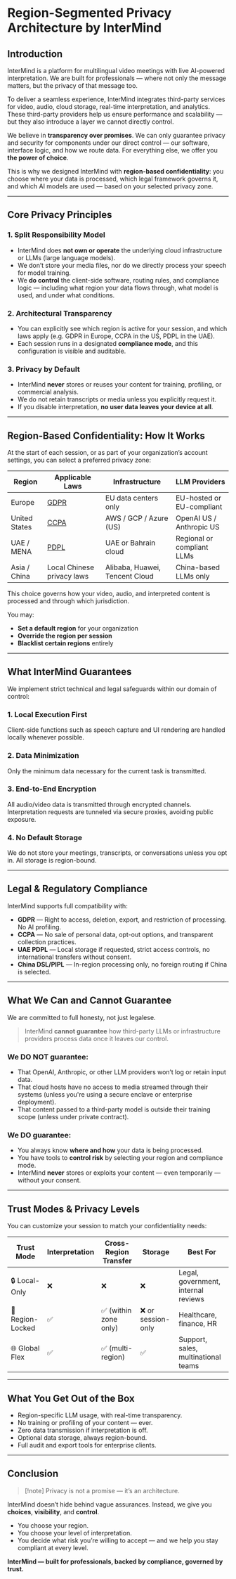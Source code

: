 # Region-Segmented Privacy Architecture by InterMind

## Introduction

InterMind is a platform for multilingual video meetings with live AI-powered interpretation. We are built for professionals — where not only the message matters, but the privacy of that message too.

To deliver a seamless experience, InterMind integrates third-party services for video, audio, cloud storage, real-time interpretation, and analytics. These third-party providers help us ensure performance and scalability — but they also introduce a layer we cannot directly control.

We believe in **transparency over promises**. We can only guarantee privacy and security for components under our direct control — our software, interface logic, and how we route data. For everything else, we offer you **the power of choice**.

This is why we designed InterMind with **region-based confidentiality**: you choose where your data is processed, which legal framework governs it, and which AI models are used — based on your selected privacy zone.

---

## Core Privacy Principles

### 1. **Split Responsibility Model**

- InterMind does **not own or operate** the underlying cloud infrastructure or LLMs (large language models).
- We don’t store your media files, nor do we directly process your speech for model training.
- We **do control** the client-side software, routing rules, and compliance logic — including what region your data flows through, what model is used, and under what conditions.

### 2. **Architectural Transparency**

- You can explicitly see which region is active for your session, and which laws apply (e.g. GDPR in Europe, CCPA in the US, PDPL in the UAE).
- Each session runs in a designated **compliance mode**, and this configuration is visible and auditable.

### 3. **Privacy by Default**

- InterMind **never** stores or reuses your content for training, profiling, or commercial analysis.
- We do not retain transcripts or media unless you explicitly request it.
- If you disable interpretation, **no user data leaves your device at all**.

---

## Region-Based Confidentiality: How It Works

At the start of each session, or as part of your organization’s account settings, you can select a preferred privacy zone:

| Region        | Applicable Laws                                                                               | Infrastructure                 | LLM Providers              |
| ------------- | --------------------------------------------------------------------------------------------- | ------------------------------ | -------------------------- |
| Europe        | [GDPR](https://gdpr.eu)                                                                       | EU data centers only           | EU-hosted or EU-compliant  |
| United States | [CCPA](https://oag.ca.gov/privacy/ccpa)                                                       | AWS / GCP / Azure (US)         | OpenAI US / Anthropic US   |
| UAE / MENA    | [PDPL](https://www.signzy.com/data-privacy-laws-in-the-uae-2025-everything-you-need-to-know/) | UAE or Bahrain cloud           | Regional or compliant LLMs |
| Asia / China  | Local Chinese privacy laws                                                                    | Alibaba, Huawei, Tencent Cloud | China-based LLMs only      |

This choice governs how your video, audio, and interpreted content is processed and through which jurisdiction.

You may:

- **Set a default region** for your organization
- **Override the region per session**
- **Blacklist certain regions** entirely

---

## What InterMind Guarantees

We implement strict technical and legal safeguards within our domain of control:

### 1. **Local Execution First**

Client-side functions such as speech capture and UI rendering are handled locally whenever possible.

### 2. **Data Minimization**

Only the minimum data necessary for the current task is transmitted.

### 3. **End-to-End Encryption**

All audio/video data is transmitted through encrypted channels. Interpretation requests are tunneled via secure proxies, avoiding public exposure.

### 4. **No Default Storage**

We do not store your meetings, transcripts, or conversations unless you opt in. All storage is region-bound.

---

## Legal & Regulatory Compliance

InterMind supports full compatibility with:

- **GDPR** — Right to access, deletion, export, and restriction of processing. No AI profiling.
- **CCPA** — No sale of personal data, opt-out options, and transparent collection practices.
- **UAE PDPL** — Local storage if requested, strict access controls, no international transfers without consent.
- **China DSL/PIPL** — In-region processing only, no foreign routing if China is selected.

---

## What We Can and Cannot Guarantee

We are committed to full honesty, not just legalese.

> InterMind **cannot guarantee** how third-party LLMs or infrastructure providers process data once it leaves our control.

### We DO NOT guarantee:

- That OpenAI, Anthropic, or other LLM providers won’t log or retain input data.
- That cloud hosts have no access to media streamed through their systems (unless you're using a secure enclave or enterprise deployment).
- That content passed to a third-party model is outside their training scope (unless under private contract).

### We DO guarantee:

- You always know **where and how** your data is being processed.
- You have tools to **control risk** by selecting your region and compliance mode.
- InterMind **never** stores or exploits your content — even temporarily — without your consent.

---

## Trust Modes & Privacy Levels

You can customize your session to match your confidentiality needs:

| Trust Mode       | Interpretation | Cross-Region Transfer | Storage            | Best For                            |
| ---------------- | -------------- | --------------------- | ------------------ | ----------------------------------- |
| 🔒 Local-Only    | ❌             | ❌                    | ❌                 | Legal, government, internal reviews |
| 🔐 Region-Locked | ✅             | ✅ (within zone only) | ❌ or session-only | Healthcare, finance, HR             |
| 🌐 Global Flex   | ✅             | ✅ (multi-region)     | ✅                 | Support, sales, multinational teams |

---

## What You Get Out of the Box

- Region-specific LLM usage, with real-time transparency.
- No training or profiling of your content — ever.
- Zero data transmission if interpretation is off.
- Optional data storage, always region-bound.
- Full audit and export tools for enterprise clients.

---

## Conclusion

> [!note] Privacy is not a promise — it’s an architecture.

InterMind doesn’t hide behind vague assurances. Instead, we give you **choices**, **visibility**, and **control**.

- You choose your region.
- You choose your level of interpretation.
- You decide what risk you’re willing to accept — and we help you stay compliant at every level.

**InterMind — built for professionals, backed by compliance, governed by trust.**
